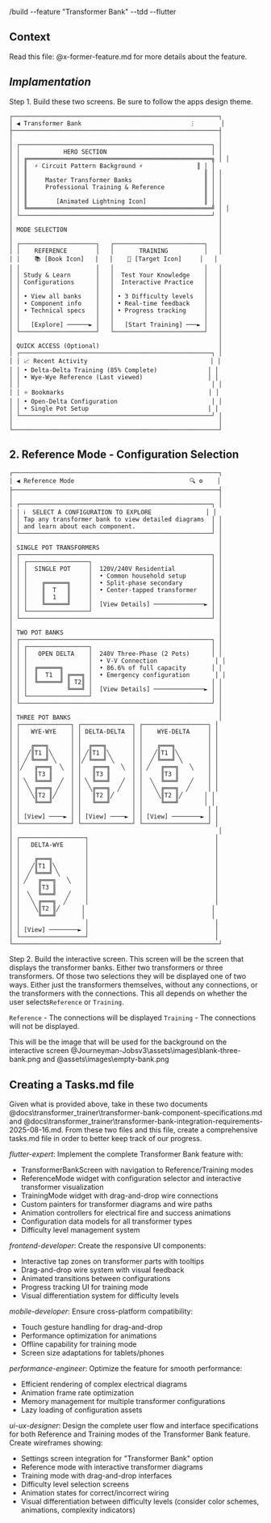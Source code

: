 /build --feature "Transformer Bank" --tdd --flutter

## Context

Read this file: @x-former-feature.md for more details about the feature.

## *Implamentation*

Step 1. Build these two screens. Be sure to follow the apps design theme.

``` wireframe
┌─────────────────────────────────────────────────────────┐
│ ◀ Transformer Bank                              ⋮       │
├─────────────────────────────────────────────────────────┤
│                                                         │
│ ┌─────────────────────────────────────────────────────┐ │
│ │            HERO SECTION                             │ │
│ │ ╔═══════════════════════════════════════════════════╗ │ │
│ │ ║  ⚡ Circuit Pattern Background ⚡               ║ │ │
│ │ ║                                                 ║ │ │
│ │ ║     Master Transformer Banks                    ║ │ │
│ │ ║     Professional Training & Reference           ║ │ │
│ │ ║                                                 ║ │ │
│ │ ║        [Animated Lightning Icon]                ║ │ │
│ │ ╚═══════════════════════════════════════════════════╝ │ │
│ └─────────────────────────────────────────────────────┘ │
│                                                         │
│ MODE SELECTION                                          │
│                                                         │
│ ┌─────────────────────┐   ┌─────────────────────────┐   │
│ │    REFERENCE        │   │       TRAINING          │   │
│ │    📚 [Book Icon]   │   │    🎯 [Target Icon]     │   │
│ │                     │   │                         │   │
│ │ Study & Learn       │   │  Test Your Knowledge    │   │
│ │ Configurations      │   │  Interactive Practice   │   │
│ │                     │   │                         │   │
│ │ • View all banks    │   │ • 3 Difficulty levels   │   │
│ │ • Component info    │   │ • Real-time feedback    │   │
│ │ • Technical specs   │   │ • Progress tracking     │   │
│ │                     │   │                         │   │
│ │   [Explore] ──────► │   │   [Start Training] ───► │   │
│ └─────────────────────┘   └─────────────────────────┘   │
│                                                         │
│ QUICK ACCESS (Optional)                                 │
│ ┌─────────────────────────────────────────────────────┐ │
│ │ 📈 Recent Activity                                  │ │
│ │ • Delta-Delta Training (85% Complete)              │ │
│ │ • Wye-Wye Reference (Last viewed)                  │ │
│ │                                                     │ │
│ │ ⭐ Bookmarks                                        │ │
│ │ • Open-Delta Configuration                          │ │
│ │ • Single Pot Setup                                 │ │
│ └─────────────────────────────────────────────────────┘ │
│                                                         │
└─────────────────────────────────────────────────────────┘
```

## 2. Reference Mode - Configuration Selection

``` wireframe
┌─────────────────────────────────────────────────────────┐
│ ◀ Reference Mode                                🔍 ⚙    │
├─────────────────────────────────────────────────────────┤
│                                                         │
│ ┌─────────────────────────────────────────────────────┐ │
│ │ ℹ️  SELECT A CONFIGURATION TO EXPLORE               │ │
│ │ Tap any transformer bank to view detailed diagrams  │ │
│ │ and learn about each component.                     │ │
│ └─────────────────────────────────────────────────────┘ │
│                                                         │
│ SINGLE POT TRANSFORMERS                                 │
│ ┌─────────────────────────────────────────────────────┐ │
│ │ ┌─────────────────┐                                 │ │
│ │ │  SINGLE POT     │  120V/240V Residential          │ │
│ │ │                 │  • Common household setup       │ │
│ │ │    ╔══════╗     │  • Split-phase secondary        │ │
│ │ │    ║  T   ║     │  • Center-tapped transformer    │ │
│ │ │    ║  1   ║     │                                 │ │
│ │ │    ╚══════╝     │  [View Details] ──────────────► │ │
│ │ └─────────────────┘                                 │ │
│ └─────────────────────────────────────────────────────┘ │
│                                                         │
│ TWO POT BANKS                                           │
│ ┌─────────────────────────────────────────────────────┐ │
│ │ ┌─────────────────┐                                 │ │
│ │ │   OPEN DELTA    │  240V Three-Phase (2 Pots)      │ │
│ │ │                 │  • V-V Connection                │ │
│ │ │  ╔══════╗       │  • 86.6% of full capacity       │ │
│ │ │  ║  T1  ║ ╔═══╗ │  • Emergency configuration       │ │
│ │ │  ╚══════╝ ║ T2║ │                                 │ │
│ │ │           ╚═══╝ │  [View Details] ──────────────► │ │
│ │ └─────────────────┘                                 │ │
│ └─────────────────────────────────────────────────────┘ │
│                                                         │
│ THREE POT BANKS                                         │
│ ┌──────────────┐ ┌──────────────┐ ┌──────────────────┐ │
│ │   WYE-WYE    │ │ DELTA-DELTA  │ │    WYE-DELTA     │ │
│ │              │ │              │ │                  │ │
│ │   ╔═══╗      │ │  ╔═══╗       │ │    ╔═══╗         │ │
│ │  ╱║T1 ║╲     │ │ ╱║T1 ║╲      │ │   ╱║T1 ║╲        │ │
│ │ ╱ ╚═══╝ ╲    │ │╱ ╚═══╝ ╲     │ │  ╱ ╚═══╝ ╲       │ │
│ │╱   ╔═══╗  ╲  │ │   ╔═══╗   ╲  │ │ ╱   ╔═══╗   ╲    │ │
│ │    ║T3 ║     │ │   ║T3 ║      │ │     ║T3 ║        │ │
│ │ ╲  ╚═══╝  ╱  │ │ ╲ ╚═══╝   ╱  │ │  ╲  ╚═══╝   ╱    │ │
│ │  ╲ ╔═══╗ ╱   │ │  ╲╔═══╗  ╱   │ │   ╲ ╔═══╗  ╱     │ │
│ │   ╲║T2 ║╱    │ │   ║T2 ║╱     │ │    ╲║T2 ║╱      │ │
│ │    ╚═══╝     │ │   ╚═══╝      │ │     ╚═══╝       │ │
│ │              │ │              │ │                  │ │
│ │ [View] ────► │ │ [View] ────► │ │ [View] ────────► │ │
│ └──────────────┘ └──────────────┘ └──────────────────┘ │
│                                                         │
│ ┌──────────────────┐                                   │
│ │   DELTA-WYE      │                                   │
│ │                  │                                   │
│ │    ╔═══╗         │                                   │
│ │   ╱║T1 ║╲        │                                   │
│ │  ╱ ╚═══╝ ╲       │                                   │
│ │ ╱   ╔═══╗   ╲    │                                   │
│ │     ║T3 ║        │                                   │
│ │  ╲  ╚═══╝   ╱    │                                   │
│ │   ╲ ╔═══╗  ╱     │                                   │
│ │    ╲║T2 ║╱      │                                   │
│ │     ╚═══╝       │                                   │
│ │                  │                                   │
│ │ [View] ────────► │                                   │
│ └──────────────────┘                                   │
└─────────────────────────────────────────────────────────┘
```

Step 2. Build the interactive screen. This screen will be the screen that displays the transformer banks. Either two transformers or three transformers. Of those two selections they will be displayed one of two ways. Either just the transformers themselves, without any connections, or the transformers with the connections. This all depends on whether the user selects`Reference` or `Training`.

`Reference` - The connections will be displayed
`Training` - The connections will not be displayed.

This will be the image that will be used for the background on the interactive screen @Journeyman-Jobsv3\assets\images\blank-three-bank.png and @assets\images\empty-bank.png

## Creating a Tasks.md file

Given what is provided above, take in these two documents @docs\transformer_trainer\transformer-bank-component-specifications.md and @docs\transformer_trainer\transformer-bank-integration-requirements-2025-08-16.md. From these two files and this file, create a comprehensive tasks.md file in order to better keep track of our progress.

*flutter-expert*: Implement the complete Transformer Bank feature with:

- TransformerBankScreen with navigation to Reference/Training modes
- ReferenceMode widget with configuration selector and interactive transformer visualization
- TrainingMode widget with drag-and-drop wire connections
- Custom painters for transformer diagrams and wire paths
- Animation controllers for electrical fire and success animations
- Configuration data models for all transformer types
- Difficulty level management system

*frontend-developer*: Create the responsive UI components:

- Interactive tap zones on transformer parts with tooltips
- Drag-and-drop wire system with visual feedback
- Animated transitions between configurations
- Progress tracking UI for training mode
- Visual differentiation system for difficulty levels

*mobile-developer*: Ensure cross-platform compatibility:

- Touch gesture handling for drag-and-drop
- Performance optimization for animations
- Offline capability for training mode
- Screen size adaptations for tablets/phones

*performance-engineer*: Optimize the feature for smooth performance:

- Efficient rendering of complex electrical diagrams
- Animation frame rate optimization
- Memory management for multiple transformer configurations
- Lazy loading of configuration assets

*ui-ux-designer*: Design the complete user flow and interface specifications for both Reference and Training modes of the Transformer Bank feature. Create wireframes showing:

- Settings screen integration for "Transformer Bank" option
- Reference mode with interactive transformer diagrams
- Training mode with drag-and-drop interfaces
- Difficulty level selection screens
- Animation states for correct/incorrect wiring
- Visual differentiation between difficulty levels (consider color schemes, animations, complexity indicators)
